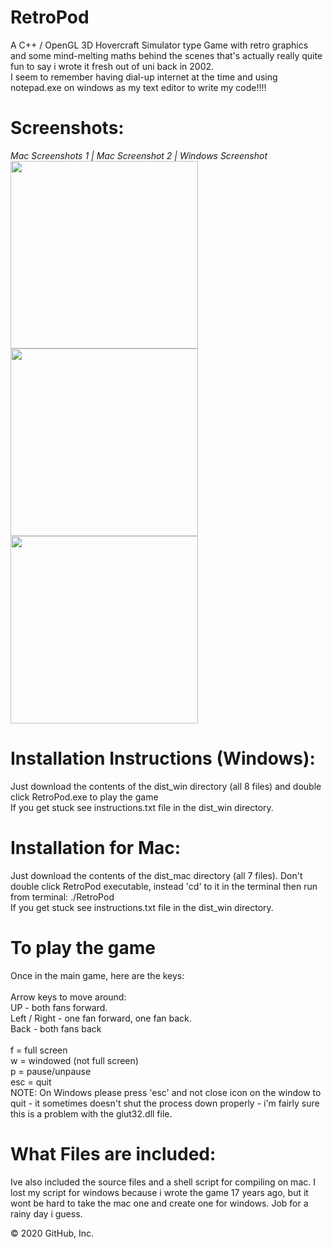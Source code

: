 # RetroPod
A C++ / OpenGL 3D Hovercraft Simulator type Game with retro graphics and some mind-melting maths behind the scenes that's actually really quite fun to say i wrote it fresh out of uni back in 2002.\
I seem to remember having dial-up internet at the time and using notepad.exe on windows as my text editor to write my code!!!!

# Screenshots:
*Mac Screenshots 1 | Mac Screenshot 2 | Windows Screenshot*\
<img src="https://github.com/up-n-running/RetroPod/blob/master/screenshots/mac-screenshot-1.png" height="300"><img src="https://github.com/up-n-running/RetroPod/blob/master/screenshots/mac-screenshot-2.png" height="300"> <img src="https://github.com/up-n-running/RetroPod/blob/master/screenshots/windows-screenshot.PNG" height="300">

# Installation Instructions (Windows):
Just download the contents of the dist_win directory (all 8 files) and double click RetroPod.exe to play the game\
If you get stuck see instructions.txt file in the dist_win directory.

# Installation for Mac:
Just download the contents of the dist_mac directory (all 7 files). Don't double click RetroPod executable, instead 'cd' to it in the terminal then run from terminal: ./RetroPod\
If you get stuck see instructions.txt file in the dist_win directory.

# To play the game
Once in the main game, here are the keys:\
\
Arrow keys to move around:\
UP - both fans forward.\
Left / Right - one fan forward, one fan back.\
Back - both fans back\
\
f = full screen\
w = windowed (not full screen)\
p = pause/unpause\
esc = quit\
NOTE: On Windows please press 'esc' and not close icon on the window to quit - it sometimes doesn't shut the process down properly - i'm fairly sure this is a problem with the glut32.dll file.

# What Files are included:
Ive also included the source files and a shell script for compiling on mac. I lost my script for windows because i wrote the game 17 years ago, but it wont be hard to take the mac one and create one for windows. Job for a rainy day i guess.


© 2020 GitHub, Inc.
